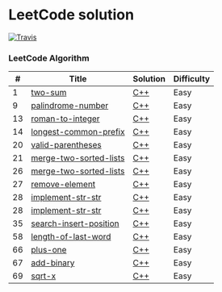 LeetCode solution 
========
[![Travis](https://img.shields.io/badge/language-C++-green.svg)]()
### LeetCode Algorithm
|  #  |   Title  |    Solution |    Difficulty    |
|---| ----- | -------- | ---------- |
|  1 | [two-sum](https://leetcode.com/problems/two-sum/) | [C++](./algorithms/cpp/1.two-sum.cpp)  |  Easy |
|9|[palindrome-number](https://leetcode.com/problems/palindrome-number/) | [C++](./algorithms/cpp/9.palindrome-number.cpp)|Easy|
|13|[roman-to-integer](https://leetcode.com/problems/roman-to-integer/) | [C++](./algorithms/cpp/13.roman-to-integer.cpp)|Easy|
|14|[longest-common-prefix](https://leetcode.com/problems/longest-common-prefix/) | [C++](./algorithms/cpp/14.longest-common-prefix.cpp)|Easy|
|20|[valid-parentheses](https://leetcode.com/problems/valid-parentheses/) | [C++](./algorithms/cpp/20.valid-parentheses.cpp)|Easy|
|21|[merge-two-sorted-lists](https://leetcode.com/problems/merge-two-sorted-lists/) | [C++](./algorithms/cpp/21.merge-two-sorted-lists.cpp)|Easy|
|26|[merge-two-sorted-lists](https://leetcode.com/problems/remove-duplicates-from-sorted-array/) | [C++](./algorithms/cpp/26.remove-duplicates-from-sorted-array.cpp)|Easy|
|27|[remove-element](https://leetcode.com/problems/remove-element/) | [C++](./algorithms/cpp/27.remove-element.cpp)|Easy|
|28|[implement-str-str](https://leetcode.com/problems/implement-str-str/) | [C++](./algorithms/cpp/28.implement-str-str.cpp)|Easy|
|28|[implement-str-str](https://leetcode.com/problems/implement-str-str/) | [C++](./algorithms/cpp/28.implement-str-str.cpp)|Easy|
|35|[search-insert-position](https://leetcode.com/problems/search-insert-position/) | [C++](./algorithms/cpp/35.search-insert-position.cpp)|Easy|
|58|[length-of-last-word](https://leetcode.com/problems/length-of-last-word/) | [C++](./algorithms/cpp/58.length-of-last-word.cpp)|Easy|
|66|[plus-one](https://leetcode.com/problems/plus-one/) | [C++](./algorithms/cpp/66.plus-one.cpp)|Easy|
|67|[add-binary](https://leetcode.com/problems/add-binary/) | [C++](./algorithms/cpp/67.add-binary.cpp)|Easy|
|69|[sqrt-x](https://leetcode.com/problems/sqrt-x/) | [C++](./algorithms/cpp/69.sqrt-x.cpp)|Easy|
